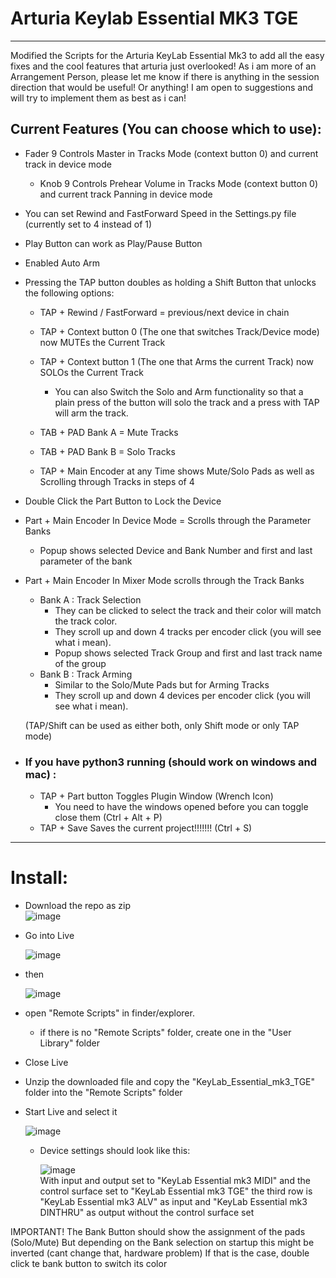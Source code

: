 # Arturia Keylab Essential MK3 TGE
------------------------------------

Modified the Scripts for the Arturia KeyLab Essential Mk3 to add all the easy fixes and the cool features that arturia just overlooked! 
As i am more of an Arrangement Person, please let me know if there is anything in the session direction that would be useful! 
Or anything! I am open to suggestions and will try to implement them as best as i can!

## Current Features (You can choose which to use):

- Fader 9 Controls Master in Tracks Mode (context button 0) and current track in device mode
  - Knob 9 Controls Prehear Volume in Tracks Mode (context button 0) and current track Panning in device mode

- You can set Rewind and FastForward Speed in the Settings.py file (currently set to 4 instead of 1)

- Play Button can work as Play/Pause Button

- Enabled Auto Arm

- Pressing the TAP button doubles as holding a Shift Button that unlocks the following options:  

    - TAP + Rewind / FastForward = previous/next device in chain

    - TAP + Context button 0 (The one that switches Track/Device mode) now MUTEs the Current Track
     
    - TAP + Context button 1 (The one that Arms the current Track) now SOLOs the Current Track
      - You can also Switch the Solo and Arm functionality so that a plain press of the button will solo the track and a press with TAP will arm the track.

    - TAB + PAD Bank A = Mute Tracks

    - TAB + PAD Bank B = Solo Tracks

    - TAP + Main Encoder at any Time shows Mute/Solo Pads as well as Scrolling through Tracks in steps of 4
    
- Double Click the Part Button to Lock the Device
    
- Part + Main Encoder In Device Mode = Scrolls through the Parameter Banks
  - Popup shows selected Device and Bank Number and first and last parameter of the bank
  
- Part + Main Encoder In Mixer Mode scrolls through the Track Banks
  - Bank A : Track Selection
    - They can be clicked to select the track and their color will match the track color.
    - They scroll up and down 4 tracks per encoder click (you will see what i mean).
    - Popup shows selected Track Group and first and last track name of the group
  - Bank B : Track Arming
    - Similar to the Solo/Mute Pads but for Arming Tracks
    - They scroll up and down 4 devices per encoder click (you will see what i mean).

  (TAP/Shift can be used as either both, only Shift mode or only TAP mode)

- ### If you have python3 running (should work on windows and mac) :
  - TAP + Part button Toggles Plugin Window (Wrench Icon) 
    - You need to have the windows opened before you can toggle close them (Ctrl + Alt + P)
  - TAP + Save Saves the current project!!!!!!! (Ctrl + S)
 
-------------------------


# Install:

- Download the repo as zip  
    ![image](https://github.com/MrMatch246/KeyLab_Essential_mk3_TGE/assets/50702646/10d56113-c67d-4d25-a660-16fdd33b7992) 


- Go into Live

  ![image](https://github.com/MrMatch246/Launchkey_MK3_TGE/assets/50702646/5290bc01-4248-4e5d-9a44-b5f9a80c7d3c)

- then 

  ![image](https://github.com/MrMatch246/Launchkey_MK3_TGE/assets/50702646/559af2d9-a063-437a-b2fe-77be1f838203)

- open "Remote Scripts" in finder/explorer.
  - if there is no "Remote Scripts" folder, create one in the "User Library" folder

- Close Live

- Unzip the downloaded file and copy the "KeyLab_Essential_mk3_TGE" folder into the "Remote Scripts" folder
- Start Live and select it 

  ![image](https://github.com/MrMatch246/KeyLab_Essential_mk3_TGE/assets/50702646/a3a87514-af62-4248-8688-7fcafd98aeb9)

  - Device settings should look like this:

    ![image](https://github.com/MrMatch246/KeyLab_Essential_mk3_TGE/assets/50702646/187ef3db-4d02-4608-b62f-8691b9d2b66a)  
    With input and output set to "KeyLab Essential mk3 MIDI" and the control surface set to "KeyLab Essential mk3 TGE"
    the third row is "KeyLab Essential mk3 ALV" as input and "KeyLab Essential mk3 DINTHRU" as output without the control surface set


IMPORTANT!
The Bank Button should show the assignment of the pads (Solo/Mute) But depending on the Bank selection on startup this might be inverted (cant change that, hardware problem)
If that is the case, double click te bank button to switch its color
